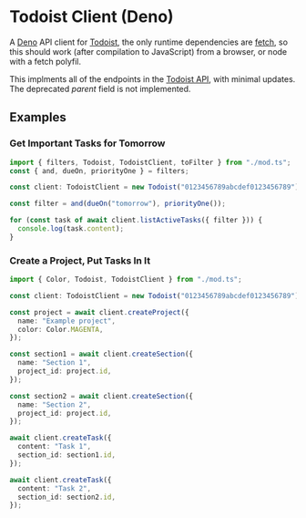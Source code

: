 # Todoist Client (Deno)

A [Deno](https://deno.land/) API client for [Todoist](todoist.com/), the only
runtime dependencies are
[fetch](https://developer.mozilla.org/en-US/docs/Web/API/Fetch_API), so this
should work (after compilation to JavaScript) from a browser, or node with a
fetch polyfil.

This implments all of the endpoints in the
[Todoist API](https://developer.todoist.com/rest/v1/?shell), with minimal
updates. The deprecated _parent_ field is not implemented.

## Examples

### Get Important Tasks for Tomorrow

```typescript
import { filters, Todoist, TodoistClient, toFilter } from "./mod.ts";
const { and, dueOn, priorityOne } = filters;

const client: TodoistClient = new Todoist("0123456789abcdef0123456789");

const filter = and(dueOn("tomorrow"), priorityOne());

for (const task of await client.listActiveTasks({ filter })) {
  console.log(task.content);
}
```

### Create a Project, Put Tasks In It

```typescript
import { Color, Todoist, TodoistClient } from "./mod.ts";

const client: TodoistClient = new Todoist("0123456789abcdef0123456789");

const project = await client.createProject({
  name: "Example project",
  color: Color.MAGENTA,
});

const section1 = await client.createSection({
  name: "Section 1",
  project_id: project.id,
});

const section2 = await client.createSection({
  name: "Section 2",
  project_id: project.id,
});

await client.createTask({
  content: "Task 1",
  section_id: section1.id,
});

await client.createTask({
  content: "Task 2",
  section_id: section2.id,
});
```

